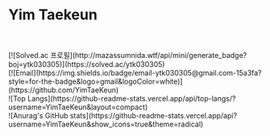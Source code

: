 # Yim Taekeun
<br>
<br>
[![Solved.ac
프로필](http://mazassumnida.wtf/api/mini/generate_badge?boj=ytk030305)](https://solved.ac/ytk030305)
<br>
[![Email](https://img.shields.io/badge/email-ytk030305@gmail.com-15a3fa?style=for-the-badge&logo=gmail&logoColor=white)](https://github.com/YimTaeKeun)
<br>
![Top Langs](https://github-readme-stats.vercel.app/api/top-langs/?username=YimTaeKeun&layout=compact)
<br>
![Anurag's GitHub stats](https://github-readme-stats.vercel.app/api?username=YimTaeKeun&show_icons=true&theme=radical)
